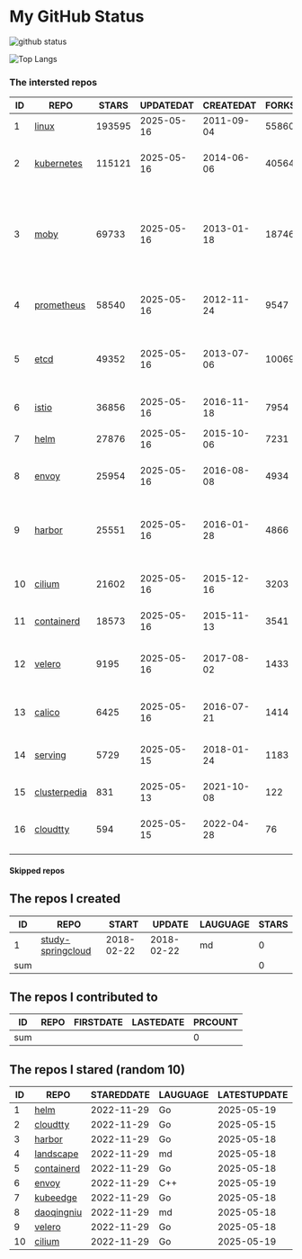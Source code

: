 # My GitHub Status

<img src="https://github-readme-stats-1.yihong0618.vercel.app/api?username=daoqingniu&show_icons=true&&&hide_title=true&count_private=true" alt="github status" />

![Top Langs](https://github-readme-stats-1.yihong0618.vercel.app/api/top-langs/?username=daoqingniu&layout=compact)

<!--START_SECTION:github_repos-->
### The intersted repos
| ID |                              REPO                               | STARS  | UPDATEDAT  | CREATEDAT  | FORKSCOUNT |                                                DESCRIPTIONS                                                |
|----|-----------------------------------------------------------------|--------|------------|------------|------------|------------------------------------------------------------------------------------------------------------|
|  1 | [linux](https://github.com/torvalds/linux)                      | 193595 | 2025-05-16 | 2011-09-04 |      55860 | Linux kernel source tree                                                                                   |
|  2 | [kubernetes](https://github.com/kubernetes/kubernetes)          | 115121 | 2025-05-16 | 2014-06-06 |      40564 | Production-Grade Container Scheduling and Management                                                       |
|  3 | [moby](https://github.com/moby/moby)                            |  69733 | 2025-05-16 | 2013-01-18 |      18746 | The Moby Project - a collaborative project for the container ecosystem to assemble container-based systems |
|  4 | [prometheus](https://github.com/prometheus/prometheus)          |  58540 | 2025-05-16 | 2012-11-24 |       9547 | The Prometheus monitoring system and time series database.                                                 |
|  5 | [etcd](https://github.com/etcd-io/etcd)                         |  49352 | 2025-05-16 | 2013-07-06 |      10069 | Distributed reliable key-value store for the most critical data of a distributed system                    |
|  6 | [istio](https://github.com/istio/istio)                         |  36856 | 2025-05-16 | 2016-11-18 |       7954 | Connect, secure, control, and observe services.                                                            |
|  7 | [helm](https://github.com/helm/helm)                            |  27876 | 2025-05-16 | 2015-10-06 |       7231 | The Kubernetes Package Manager                                                                             |
|  8 | [envoy](https://github.com/envoyproxy/envoy)                    |  25954 | 2025-05-16 | 2016-08-08 |       4934 | Cloud-native high-performance edge/middle/service proxy                                                    |
|  9 | [harbor](https://github.com/goharbor/harbor)                    |  25551 | 2025-05-16 | 2016-01-28 |       4866 | An open source trusted cloud native registry project that stores, signs, and scans content.                |
| 10 | [cilium](https://github.com/cilium/cilium)                      |  21602 | 2025-05-16 | 2015-12-16 |       3203 | eBPF-based Networking, Security, and Observability                                                         |
| 11 | [containerd](https://github.com/containerd/containerd)          |  18573 | 2025-05-16 | 2015-11-13 |       3541 | An open and reliable container runtime                                                                     |
| 12 | [velero](https://github.com/vmware-tanzu/velero)                |   9195 | 2025-05-16 | 2017-08-02 |       1433 | Backup and migrate Kubernetes applications and their persistent volumes                                    |
| 13 | [calico](https://github.com/projectcalico/calico)               |   6425 | 2025-05-16 | 2016-07-21 |       1414 | Cloud native networking and network security                                                               |
| 14 | [serving](https://github.com/knative/serving)                   |   5729 | 2025-05-15 | 2018-01-24 |       1183 | Kubernetes-based, scale-to-zero, request-driven compute                                                    |
| 15 | [clusterpedia](https://github.com/clusterpedia-io/clusterpedia) |    831 | 2025-05-13 | 2021-10-08 |        122 | The Encyclopedia of Kubernetes clusters                                                                    |
| 16 | [cloudtty](https://github.com/cloudtty/cloudtty)                |    594 | 2025-05-15 | 2022-04-28 |         76 | A Friendly Kubernetes CloudShell (Web Terminal) !                                                          |



#### Skipped repos
<!--END_SECTION:github_repos-->

<!--START_SECTION:my_github-->
## The repos I created
| ID  |                                 REPO                                 |   START    |   UPDATE   | LAUGUAGE | STARS |
|-----|----------------------------------------------------------------------|------------|------------|----------|-------|
|   1 | [study-springcloud](https://github.com/daoqingniu/study-springcloud) | 2018-02-22 | 2018-02-22 | md       |     0 |
| sum |                                                                      |            |            |          |     0 |

## The repos I contributed to
| ID  | REPO | FIRSTDATE | LASTEDATE | PRCOUNT |
|-----|------|-----------|-----------|---------|
| sum |      |           |           |       0 |

## The repos I stared (random 10)
| ID |                          REPO                          | STAREDDATE | LAUGUAGE | LATESTUPDATE |
|----|--------------------------------------------------------|------------|----------|--------------|
|  1 | [helm](https://github.com/helm/helm)                   | 2022-11-29 | Go       | 2025-05-19   |
|  2 | [cloudtty](https://github.com/cloudtty/cloudtty)       | 2022-11-29 | Go       | 2025-05-15   |
|  3 | [harbor](https://github.com/goharbor/harbor)           | 2022-11-29 | Go       | 2025-05-18   |
|  4 | [landscape](https://github.com/cncf/landscape)         | 2022-11-29 | md       | 2025-05-18   |
|  5 | [containerd](https://github.com/containerd/containerd) | 2022-11-29 | Go       | 2025-05-18   |
|  6 | [envoy](https://github.com/envoyproxy/envoy)           | 2022-11-29 | C++      | 2025-05-19   |
|  7 | [kubeedge](https://github.com/kubeedge/kubeedge)       | 2022-11-29 | Go       | 2025-05-18   |
|  8 | [daoqingniu](https://github.com/daoqingniu/daoqingniu) | 2022-11-29 | md       | 2025-05-18   |
|  9 | [velero](https://github.com/vmware-tanzu/velero)       | 2022-11-29 | Go       | 2025-05-18   |
| 10 | [cilium](https://github.com/cilium/cilium)             | 2022-11-29 | Go       | 2025-05-19   |

<!--END_SECTION:my_github-->
